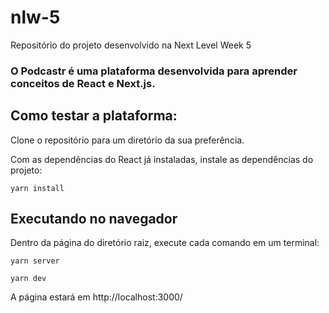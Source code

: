 # nlw-5
Repositório do projeto desenvolvido na Next Level Week 5

### O Podcastr é uma plataforma desenvolvida para aprender conceitos de React e Next.js.

## Como testar a plataforma:

Clone o repositório para um diretório da sua preferência.

Com as dependências do React já instaladas, instale as dependências do projeto:

  `yarn install`
  
## Executando no navegador

Dentro da página do diretório raiz, execute cada comando em um terminal:

  `yarn server`
  
  `yarn dev`

A página estará em http://localhost:3000/

  

